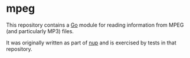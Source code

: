 # mpeg

This repository contains a [Go] module for reading information from MPEG
(and particularly MP3) files.

It was originally written as part of [nup] and is exercised by tests in that
repository.

[Go]: https://go.dev/
[nup]: https://github.com/derat/nup
